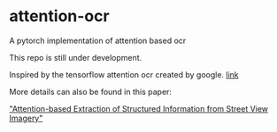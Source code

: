 # attention-ocr
A pytorch implementation of attention based ocr

This repo is still under development.

Inspired by the tensorflow attention ocr created by google. [link](https://github.com/tensorflow/models/tree/master/research/attention_ocr)

More details can also be found in this paper:

["Attention-based Extraction of Structured Information from Street View Imagery"](https://arxiv.org/abs/1704.03549)